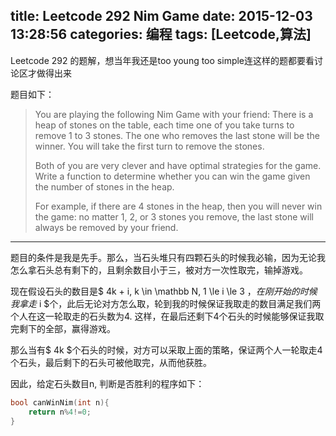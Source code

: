 title: Leetcode 292 Nim Game
date: 2015-12-03 13:28:56
categories: 编程
tags: [Leetcode,算法]
---
Leetcode 292 的题解，想当年我还是too young too simple连这样的题都要看讨论区才做得出来
<!-- more -->
题目如下：
> You are playing the following Nim Game with your friend: There is a heap of stones on the table, each time one of you take turns to remove 1 to 3 stones. The one who removes the last stone will be the winner. You will take the first turn to remove the stones.
>
> Both of you are very clever and have optimal strategies for the game. Write a function to determine whether you can win the game given the number of stones in the heap.
>
> For example, if there are 4 stones in the heap, then you will never win the game: no matter 1, 2, or 3 stones you remove, the last stone will always be removed by your friend.

******

题目的条件是我是先手。那么，当石头堆只有四颗石头的时候我必输，因为无论我怎么拿石头总有剩下的，且剩余数目小于三，被对方一次性取完，输掉游戏。

现在假设石头的数目是$ 4k + i, k \in \mathbb N, 1 \le i \le 3 $，在刚开始的时候我拿走$ i $个，此后无论对方怎么取，轮到我的时候保证我取走的数目满足我们两个人在这一轮取走的石头数为4. 这样，在最后还剩下4个石头的时候能够保证我取完剩下的全部，赢得游戏。

那么当有$ 4k $个石头的时候，对方可以采取上面的策略，保证两个人一轮取走4个石头，最后剩下的石头可被他取完，从而他获胜。

因此，给定石头数目n, 判断是否胜利的程序如下：

```C++
bool canWinNim(int n){
    return n%4!=0;
}
```
